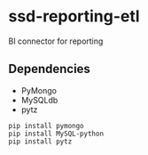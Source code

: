 # ssd-reporting-etl
BI connector for reporting

## Dependencies

* PyMongo
* MySQLdb
* pytz

```
pip install pymongo
pip install MySQL-python
pip install pytz
```
